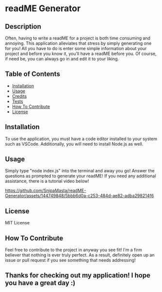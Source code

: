 # readME Generator

## Description

Often, having to write a readME for a project is both time consuming and annoying. This application alleviates that stress by simply generating one for you! All you have to do is enter some simple information about your project and before you know it, you'll have a readME before you. Of course, if need be, you can always go in and edit it to your liking. 

## Table of Contents

- [Installation](#installation)
- [Usage](#usage)
- [Credits](#credits)
- [Tests](#tests)
- [How To Contribute](#How-To-Contribute)
- [License](#license)

## Installation

To use the application, you must have a code editor installed to your system such as VSCode. Additionally, you will need to install Node.js as well. 

## Usage
Simply type "node index.js" into the terminal and away you go! Answer the questions as prompted to generate your readME! If you need any additional assistance, there is a tutorial video below!

https://github.com/SnipaMasta/readME-Generator/assets/144749848/5bbb6d0a-c253-484d-ae82-adba298214f6



## License

MIT License

## How To Contribute

Feel free to contribute to the project in anyway you see fit! I'm a firm believer that nothing is ever truly perfect. As a result, definitely open up an issue or pull request if you see something that needs addressing!

## Thanks for checking out my application! I hope you have a great day :)
